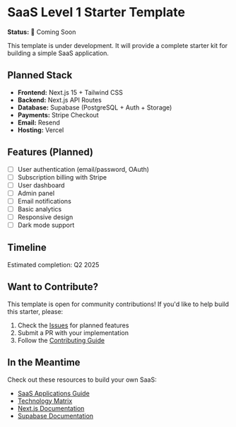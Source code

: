# SaaS Level 1 Starter Template

**Status:** 🚧 Coming Soon

This template is under development. It will provide a complete starter kit for building a simple SaaS application.

## Planned Stack

- **Frontend:** Next.js 15 + Tailwind CSS
- **Backend:** Next.js API Routes
- **Database:** Supabase (PostgreSQL + Auth + Storage)
- **Payments:** Stripe Checkout
- **Email:** Resend
- **Hosting:** Vercel

## Features (Planned)

- [ ] User authentication (email/password, OAuth)
- [ ] Subscription billing with Stripe
- [ ] User dashboard
- [ ] Admin panel
- [ ] Email notifications
- [ ] Basic analytics
- [ ] Responsive design
- [ ] Dark mode support

## Timeline

Estimated completion: Q2 2025

## Want to Contribute?

This template is open for community contributions! If you'd like to help build this starter, please:

1. Check the [Issues](https://github.com/brettstark73/project-starter-guide/issues) for planned features
2. Submit a PR with your implementation
3. Follow the [Contributing Guide](../../CONTRIBUTING.md)

## In the Meantime

Check out these resources to build your own SaaS:
- [SaaS Applications Guide](../../docs/project-types/saas-applications.md)
- [Technology Matrix](../../docs/technology-matrix.md)
- [Next.js Documentation](https://nextjs.org/)
- [Supabase Documentation](https://supabase.com/docs)
